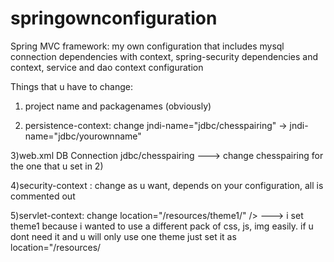 # springownconfiguration
Spring MVC framework: my own configuration that includes mysql connection dependencies with context, spring-security dependencies and context, service and dao context configuration

Things that u have to change:

1) project name and packagenames (obviously)

2) persistence-context: change 
            jndi-name="jdbc/chesspairing"  -> jndi-name="jdbc/yourownname"

3)web.xml 
            <description>DB Connection</description>
		        <res-ref-name>jdbc/chesspairing</res-ref-name>    ---> change chesspairing for the one that u set in 2)

4)security-context : change as u want, depends on your configuration, all is commented out

5)servlet-context: change  location="/resources/theme1/" /> ---> i set theme1 because i wanted to use a different pack of css, js, img easily. if u dont need it and u will only use one theme just set it as location="/resources/
                  
